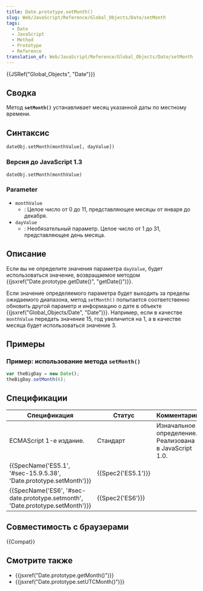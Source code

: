 ```yaml
---
title: Date.prototype.setMonth()
slug: Web/JavaScript/Reference/Global_Objects/Date/setMonth
tags:
  - Date
  - JavaScript
  - Method
  - Prototype
  - Reference
translation_of: Web/JavaScript/Reference/Global_Objects/Date/setMonth
---
```


{{JSRef("Global_Objects", "Date")}}

## Сводка

Метод **`setMonth()`** устанавливает месяц указанной даты по местному времени.

## Синтаксис

```
dateObj.setMonth(monthValue[, dayValue])
```

### Версия до JavaScript 1.3

```
dateObj.setMonth(monthValue)
```

### Parameter

- `monthValue`
  - : Целое число от 0 до 11, представляющее месяцы от января до декабря.
- `dayValue`
  - : Необязательный параметр. Целое число от 1 до 31, представляющее день месяца.

## Описание

Если вы не определите значения параметра `dayValue`, будет использоваться значение, возвращаемое методом {{jsxref("Date.prototype.getDate()", "getDate()")}}.

Если значение определяемого параметра будет выходить за пределы ожидаемого диапазона, метод `setMonth()` попытается соответственно обновить другой параметр и информацию о дате в объекте {{jsxref("Global_Objects/Date", "Date")}}. Например, если в качестве `monthValue` передать значение 15, год увеличится на 1, а в качестве месяца будет использоваться значение 3.

## Примеры

### Пример: использование метода `setMonth()`

```js
var theBigDay = new Date();
theBigDay.setMonth(6);
```

## Спецификации

| Спецификация                                                                   | Статус             | Комментарии                                            |
| ------------------------------------------------------------------------------ | ------------------ | ------------------------------------------------------ |
| ECMAScript 1-е издание.                                                        | Стандарт           | Изначальное определение. Реализована в JavaScript 1.0. |
| {{SpecName('ES5.1', '#sec-15.9.5.38', 'Date.prototype.setMonth')}}             | {{Spec2('ES5.1')}} |                                                        |
| {{SpecName('ES6', '#sec-date.prototype.setmonth', 'Date.prototype.setMonth')}} | {{Spec2('ES6')}}   |                                                        |

## Совместимость с браузерами

{{Compat}}

## Смотрите также

- {{jsxref("Date.prototype.getMonth()")}}
- {{jsxref("Date.prototype.setUTCMonth()")}}

